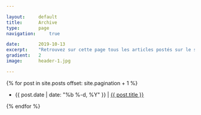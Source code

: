 ```yaml
---

layout:		default
title:  	Archive
type:		page
navigation: 	true

date:   	2019-10-13
excerpt: 	"Retrouvez sur cette page tous les articles postés sur le site."
gradient: 	2
image: 		header-1.jpg

---
```


<div class="home-page">
        {% for post in site.posts offset: site.pagination + 1 %}
        <ul class="home-page__post-list">
        <li class="post">
            <span class="date">{{ post.date | date: "%b %-d, %Y" }}</span>
                |
                <a class="link" href="{{ post.url }}">{{ post.title }}</a>
        </li>
        </ul>
        {% endfor %}
</div>
